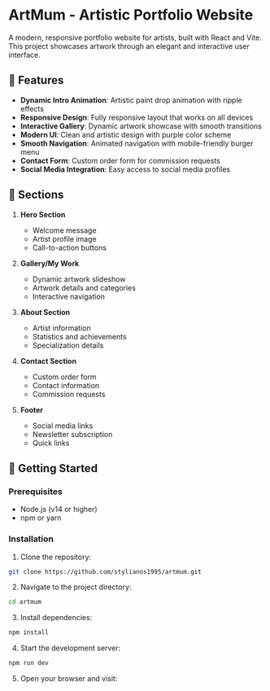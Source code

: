 # ArtMum - Artistic Portfolio Website

A modern, responsive portfolio website for artists, built with React and Vite. This project showcases artwork through an elegant and interactive user interface.

## 🌟 Features

- **Dynamic Intro Animation**: Artistic paint drop animation with ripple effects
- **Responsive Design**: Fully responsive layout that works on all devices
- **Interactive Gallery**: Dynamic artwork showcase with smooth transitions
- **Modern UI**: Clean and artistic design with purple color scheme
- **Smooth Navigation**: Animated navigation with mobile-friendly burger menu
- **Contact Form**: Custom order form for commission requests
- **Social Media Integration**: Easy access to social media profiles

## 🎨 Sections

1. **Hero Section**
   - Welcome message
   - Artist profile image
   - Call-to-action buttons

2. **Gallery/My Work**
   - Dynamic artwork slideshow
   - Artwork details and categories
   - Interactive navigation

3. **About Section**
   - Artist information
   - Statistics and achievements
   - Specialization details

4. **Contact Section**
   - Custom order form
   - Contact information
   - Commission requests

5. **Footer**
   - Social media links
   - Newsletter subscription
   - Quick links

## 🚀 Getting Started

### Prerequisites

- Node.js (v14 or higher)
- npm or yarn

### Installation

1. Clone the repository:
```bash
git clone https://github.com/stylianos1995/artmum.git
```

2. Navigate to the project directory:
```bash
cd artmum
```

3. Install dependencies:
```bash
npm install
```

4. Start the development server:
```bash
npm run dev
```

5. Open your browser and visit:
